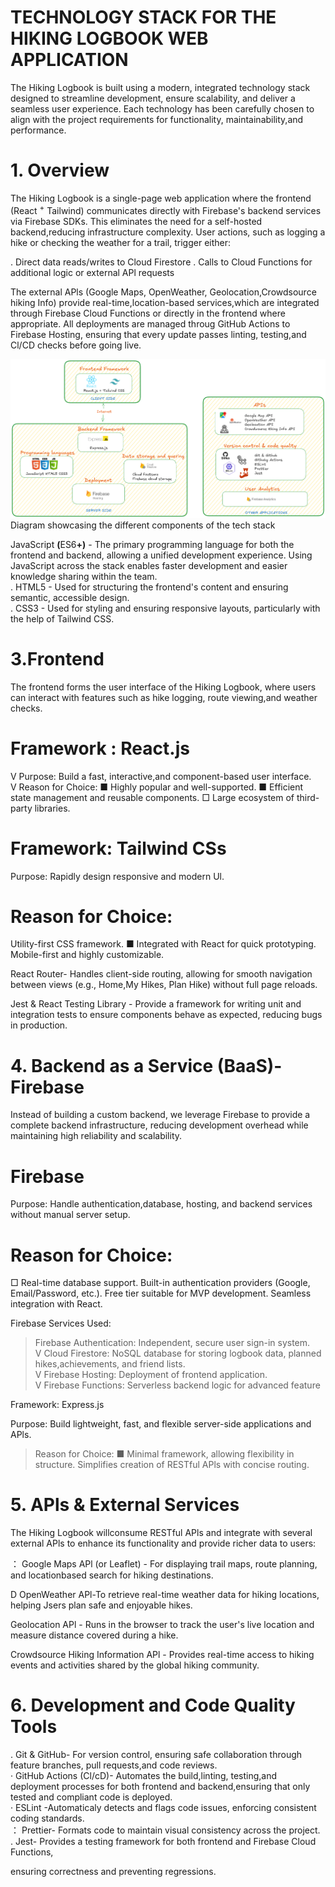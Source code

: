 # TECHNOLOGY STACK FOR THE HIKING LOGBOOK WEB APPLICATION

The Hiking Logbook is built using a modern, integrated technology stack designed to streamline development, ensure scalability, and deliver a seamless user experience. Each technology has been carefully chosen to align with the project requirements for functionality, maintainability,and performance.

# 1. Overview

The Hiking Logbook is a single-page web application where the frontend (React $^ +$ Tailwind) communicates directly with Firebase's backend services via Firebase SDKs. This eliminates the need for a self-hosted backend,reducing infrastructure complexity. User actions, such as logging a hike or checking the weather for a trail, trigger either:

. Direct data reads/writes to Cloud Firestore . Calls to Cloud Functions for additional logic or external APl requests

The external APls (Google Maps, OpenWeather, Geolocation,Crowdsource hiking Info) provide real-time,location-based services,which are integrated through Firebase Cloud Functions or directly in the frontend where appropriate. All deployments are managed throug GitHub Actions to Firebase Hosting, ensuring that every update passes linting, testing,and Cl/CD checks before going live.

![text](Untitled-2025-08-13-1535.png)  
Diagram showcasing the different components of the tech stack

JavaScript $\pmb { \left( \mathsf { E S 6 } + \right) }$ - The primary programming language for both the frontend and backend, allowing a unified development experience. Using JavaScript across the stack enables faster development and easier knowledge sharing within the team.   
. HTML5 - Used for structuring the frontend's content and ensuring semantic, accessible design.   
. CSS3 - Used for styling and ensuring responsive layouts, particularly with the help of Tailwind CSS.

# 3.Frontend

The frontend forms the user interface of the Hiking Logbook, where users can interact with features such as hike logging, route viewing,and weather checks.

# Framework : React.js

V Purpose: Build a fast, interactive,and component-based user interface.   
V Reason for Choice: ■ Highly popular and well-supported. ■ Efficient state management and reusable components. □ Large ecosystem of third-party libraries.

# Framework: Tailwind CSs

Purpose: Rapidly design responsive and modern Ul.

# Reason for Choice:

Utility-first CSS framework. ■ Integrated with React for quick prototyping. Mobile-first and highly customizable.

React Router- Handles client-side routing, allowing for smooth navigation between views (e.g., Home,My Hikes, Plan Hike) without full page reloads.

Jest & React Testing Library - Provide a framework for writing unit and integration tests to ensure components behave as expected, reducing bugs in production.

# 4. Backend as a Service (BaaS)-Firebase

Instead of building a custom backend, we leverage Firebase to provide a complete backend infrastructure, reducing development overhead while maintaining high reliability and scalability.

# Firebase

Purpose: Handle authentication,database, hosting, and backend services without manual server setup.

# Reason for Choice:

□ Real-time database support. Built-in authentication providers (Google, Email/Password, etc.). Free tier suitable for MVP development. Seamless integration with React.

Firebase Services Used:

>Firebase Authentication: Independent, secure user sign-in system.   
V Cloud Firestore: NoSQL database for storing logbook data, planned hikes,achievements, and friend lists.   
V Firebase Hosting: Deployment of frontend application.   
V Firebase Functions: Serverless backend logic for advanced feature

Framework: Express.js

Purpose: Build lightweight, fast, and flexible server-side applications and APls.

> Reason for Choice: ■ Minimal framework, allowing flexibility in structure. Simplifies creation of RESTful APls with concise routing.

# 5. APls & External Services

The Hiking Logbook willconsume RESTful APls and integrate with several external APls to enhance its functionality and provide richer data to users:

： Google Maps APl (or Leaflet) - For displaying trail maps, route planning, and locationbased search for hiking destinations.

D OpenWeather APl-To retrieve real-time weather data for hiking locations, helping Jsers plan safe and enjoyable hikes.

Geolocation APl - Runs in the browser to track the user's live location and measure distance covered during a hike.

Crowdsource Hiking Information APl - Provides real-time access to hiking events and activities shared by the global hiking community.

# 6. Development and Code Quality Tools

. Git & GitHub- For version control, ensuring safe collaboration through feature branches, pull requests,and code reviews.   
· GitHub Actions (Cl/cD)- Automates the build,linting, testing,and deployment processes for both frontend and backend,ensuring that only tested and compliant code is deployed.   
· ESLint -Automaticaly detects and flags code issues, enforcing consistent coding standards.   
： Prettier- Formats code to maintain visual consistency across the project.   
. Jest- Provides a testing framework for both frontend and Firebase Cloud Functions,

ensuring correctness and preventing regressions.
